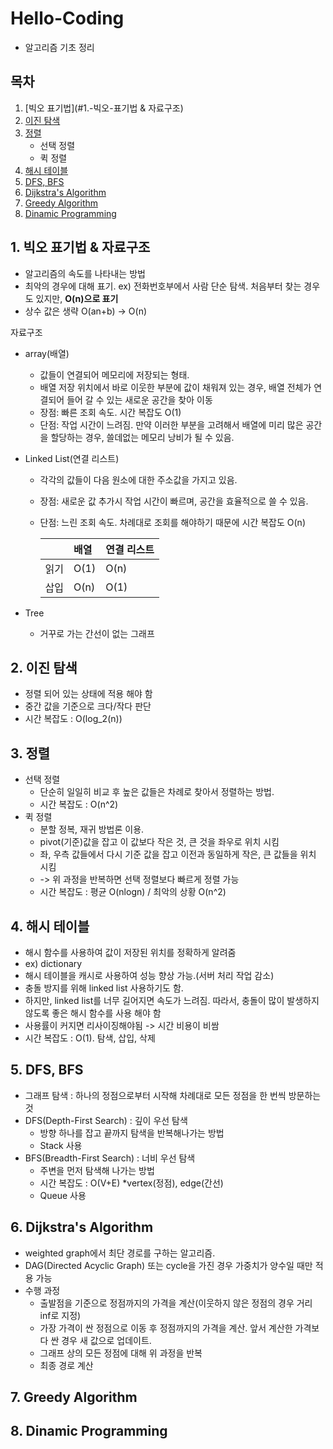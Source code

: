 # Hello-Coding
- 알고리즘 기초 정리


## 목차
1. [빅오 표기법](#1.-빅오-표기법 & 자료구조)
2. [이진 탐색](#2.-이진-탐색)
3. [정렬](#3.-정렬)
    - 선택 정렬
    - 퀵 정렬
4. [해시 테이블](#4.-해시-테이블)
5. [DFS, BFS](#5.-DFS-BFS)
6. [Dijkstra's Algorithm](#6.-Dijkstra's-Algorithm)
7. [Greedy Algorithm](#7.-Greedy-Algorithm)
8. [Dinamic Programming](#8.-Dinamic-Programming)

## 1. 빅오 표기법 & 자료구조
- 알고리즘의 속도를 나타내는 방법
- 최악의 경우에 대해 표기. ex) 전화번호부에서 사람 단순 탐색. 처음부터 찾는 경우도 있지만, **O(n)으로 표기**
- 상수 값은 생략   O(an+b) -> O(n)

자료구조
- array(배열)
    - 값들이 연결되어 메모리에 저장되는 형태.
    - 배열 저장 위치에서 바로 이웃한 부분에 값이 채워져 있는 경우, 배열 전체가 연결되어 들어 갈 수 있는 새로운 공간을 찾아 이동
    - 장점: 빠른 조회 속도. 시간 복잡도 O(1)
    - 단점: 작업 시간이 느려짐. 만약 이러한 부분을 고려해서 배열에 미리 많은 공간을 할당하는 경우, 쓸데없는 메모리 낭비가 될 수 있음.

- Linked List(연결 리스트)
    - 각각의 값들이 다음 원소에 대한 주소값을 가지고 있음.
    - 장점: 새로운 값 추가시 작업 시간이 빠르며, 공간을 효율적으로 쓸 수 있음.
    - 단점: 느린 조회 속도. 차례대로 조회를 해야하기 때문에 시간 복잡도 O(n)

        ||배열|연결 리스트|
        |:---|:---|:---|
       |읽기|O(1)|O(n)|
       |삽입|O(n)|O(1)|

- Tree
    + 거꾸로 가는 간선이 없는 그래프
## 2. 이진 탐색
- 정렬 되어 있는 상태에 적용 해야 함
- 중간 값을 기준으로 크다/작다 판단
- 시간 복잡도 : O(log_2(n))

## 3. 정렬
- 선택 정렬
    - 단순히 일일히 비교 후 높은 값들은 차례로 찾아서 정렬하는 방법. 
    - 시간 복잡도 : O(n^2)
- 퀵 정렬
    - 분할 정복, 재귀 방법론 이용.
    - pivot(기준)값을 잡고 이 값보다 작은 것, 큰 것을 좌우로 위치 시킴
    - 좌, 우측 값들에서 다시 기준 값을 잡고 이전과 동일하게 작은, 큰 값들을 위치 시킴
    - -> 위 과정을 반복하면 선택 정렬보다 빠르게 정렬 가능
    - 시간 복잡도 : 평균 O(nlogn) / 최악의 상황 O(n^2)

## 4. 해시 테이블
- 해시 함수를 사용하여 값이 저장된 위치를 정확하게 알려줌
- ex) dictionary
- 해시 테이블을 캐시로 사용하여 성능 향상 가능.(서버 처리 작업 감소)
- 충돌 방지를 위해 linked list 사용하기도 함.
- 하지만, linked list를 너무 길어지면 속도가 느려짐. 따라서, 충돌이 많이 발생하지 않도록 좋은 해시 함수를 사용 해야 함
- 사용률이 커지면 리사이징해야됨 -> 시간 비용이 비쌈
- 시간 복잡도 : O(1). 탐색, 삽입, 삭제

## 5. DFS, BFS
- 그래프 탐색 : 하나의 정점으로부터 시작해 차례대로 모든 정점을 한 번씩 방문하는 것
- DFS(Depth-First Search) : 깊이 우선 탐색
    + 방향 하나를 잡고 끝까지 탐색을 반복해나가는 방법
    + Stack 사용
- BFS(Breadth-First Search) : 너비 우선 탐색
    + 주변을 먼저 탐색해 나가는 방법
    + 시간 복잡도 : O(V+E) *vertex(정점), edge(간선)
    + Queue 사용

## 6. Dijkstra's Algorithm
- weighted graph에서 최단 경로를 구하는 알고리즘.
- DAG(Directed Acyclic Graph) 또는 cycle을 가진 경우 가중치가 양수일 때만 적용 가능
- 수행 과정
    + 출발점을 기준으로 정점까지의 가격을 계산(이웃하지 않은 정점의 경우 거리 inf로 지정)
    + 가장 가격이 싼 정점으로 이동 후 정점까지의 가격을 계산. 앞서 계산한 가격보다 싼 경우 새 값으로 업데이트.
    + 그래프 상의 모든 정점에 대해 위 과정을 반복
    + 최종 경로 계산


## 7. Greedy Algorithm

## 8. Dinamic Programming
